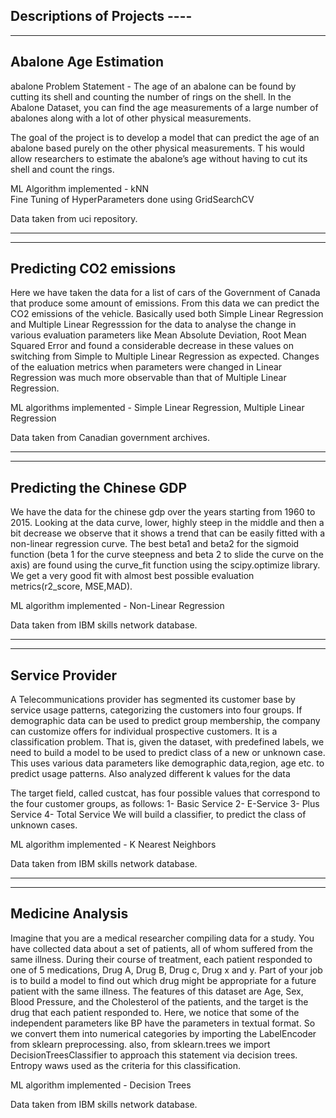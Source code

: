 Descriptions of Projects ----
-----------------------

-----------------------
Abalone Age Estimation
-----------------------
abalone Problem Statement -
The age of an abalone can be found by cutting its shell and counting the number of rings on the shell. 
In the Abalone Dataset, you can find the age measurements of a large number of abalones along with a lot of other physical measurements.

The goal of the project is to develop a model that can predict the age of an abalone based purely on the other physical measurements. T
his would allow researchers to estimate the abalone’s age without having to cut its shell and count the rings.

ML Algorithm implemented - kNN <br>
Fine Tuning of HyperParameters done using GridSearchCV 

Data taken from uci repository.

---------------------------------------------------------

-------------------------
Predicting CO2 emissions 
-------------------------
Here we have taken the data for a list of cars of the Government of Canada that produce some amount of emissions. From this data we can 
predict the CO2 emissions of the vehicle. Basically used both Simple Linear Regression and Multiple Linear Regresssion for the data 
to analyse the change in various evaluation parameters like Mean Absolute Deviation, Root Mean Squared Error and found a considerable 
decrease in these values on switching from Simple to Multiple Linear Regression as expected. Changes of the ealuation metrics when parameters
were changed in Linear Regression was much more observable than that of Multiple Linear Regression.

ML algorithms implemented - Simple Linear Regression, Multiple Linear Regression

Data taken from Canadian government archives.

-------------------------------------------------------------------------------------------------------------------

-------------------------
Predicting the Chinese GDP 
-------------------------
We have the data for the chinese gdp over the years starting from 1960 to 2015. Looking at the data curve, lower, highly steep in the middle and then a bit decrease
we observe that it shows a trend that can be easily fitted with a non-linear regression curve. The best beta1 and beta2 for the sigmoid function (beta 1 for the 
curve steepness and beta 2 to slide the curve on the axis) are found using the curve_fit function using the scipy.optimize library. We get a very good fit with 
almost best possible evaluation metrics(r2_score, MSE,MAD).

ML algorithm implemented - Non-Linear Regression

Data taken from IBM skills network database.

-------------------------------------------------------------------------------------------------------------------

-------------------------
Service Provider
-------------------------
A Telecommunications provider has segmented its customer base by service usage patterns, categorizing the customers into four groups. If demographic data can be used to predict group membership, the company can customize offers for individual prospective customers. It is a classification problem. That is, given the dataset, with predefined labels, we need to build a model to be used to predict class of a new or unknown case.
This uses various data parameters like demographic data,region, age etc. to predict usage patterns. Also analyzed different k values for the data

The target field, called custcat, has four possible values that correspond to the four customer groups, as follows: 1- Basic Service 2- E-Service 3- Plus Service 4- Total Service We will build a classifier, to predict the class of unknown cases.

ML algorithm implemented - K Nearest Neighbors

Data taken from IBM skills network database.

-------------------------------------------------------------------------------------------------------------------

-------------------------
Medicine Analysis
-------------------------
Imagine that you are a medical researcher compiling data for a study. You have collected data about a set of patients, all of whom suffered from the same illness. During their course of treatment, each patient responded to one of 5 medications, Drug A, Drug B, Drug c, Drug x and y.
Part of your job is to build a model to find out which drug might be appropriate for a future patient with the same illness. The features of this dataset are Age, Sex, Blood Pressure, and the Cholesterol of the patients, and the target is the drug that each patient responded to. 
Here, we notice that some of the independent parameters like BP have the parameters in textual format. So we convert them into numerical categories by importing the LabelEncoder from sklearn preprocessing. also, from sklearn.trees we import DecisionTreesClassifier to approach this statement via decision trees. Entropy waws used as the criteria for this classification.

ML algorithm implemented - Decision Trees

Data taken from IBM skills network database.
